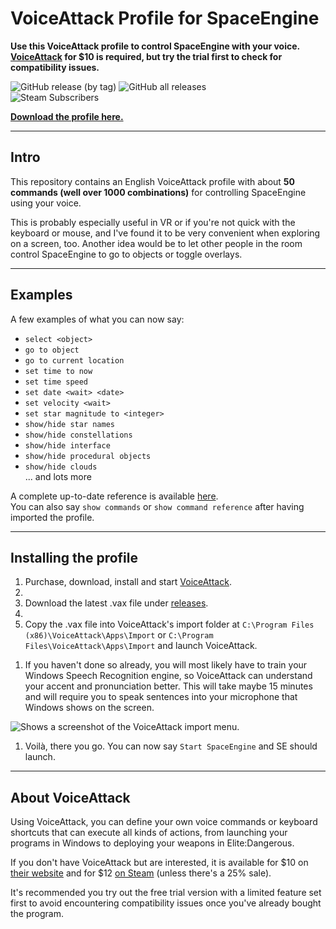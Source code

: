 # VoiceAttack Profile for SpaceEngine

**Use this VoiceAttack profile to control SpaceEngine with your voice.**  
**[VoiceAttack](https://voiceattack.com/) for $10 is required, but try the trial first to check for compatibility issues.**

![GitHub release (by tag)](https://img.shields.io/github/downloads/jamesmule/VAPforSE/v1.8/total?color=%23264360&label=Downloads%20v1.8&style=flat-square)
![GitHub all releases](https://img.shields.io/github/downloads/jamesmule/VAPforSE/total?color=%23264360&label=Total%20Downloads&style=flat-square)  
![Steam Subscribers](https://img.shields.io/endpoint.svg?url=https%3A%2F%2Fshieldsio-steam-workshop.jross.me%2F2822277908&color=%23264360&style=flat-square&label=Workshop%20Subscribers)

**[Download the profile here.](https://github.com/jamesmule/VAPforSE/releases/latest/download/SpaceEngine.VoiceAttack.Profile.1.8.vax)**

---
## Intro
This repository contains an English VoiceAttack profile with about **50 commands (well over 1000 combinations)** for controlling SpaceEngine using your voice.

This is probably especially useful in VR or if you're not quick with the keyboard or mouse, and I've found it to be very convenient when exploring on a screen, too. Another idea would be to let other people in the room control SpaceEngine to go to objects or toggle overlays.

---
## Examples
A few examples of what you can now say:

- `select <object>`
- `go to object`
- `go to current location`
- `set time to now`
- `set time speed`
- `set date <wait> <date>`
- `set velocity <wait>`
- `set star magnitude to <integer>`
- `show/hide star names`
- `show/hide constellations`
- `show/hide interface`
- `show/hide procedural objects`
- `show/hide clouds`  
... and lots more

A complete up-to-date reference is available [here](https://jamesmule.github.io/VAPforSE/).  
You can also say `show commands` or `show command reference` after having imported the profile.

---
## Installing the profile

1. Purchase, download, install and start [VoiceAttack](https://voiceattack.com/).
2. 
3. Download the latest .vax file under [releases](https://github.com/jamesmule/VAPforSE/releases).
4. 
5. Copy the .vax file into VoiceAttack's import folder at `C:\Program Files (x86)\VoiceAttack\Apps\Import` or `C:\Program Files\VoiceAttack\Apps\Import` and launch VoiceAttack.
<!--<picture>
  <source media="(prefers-color-scheme: dark)" srcset="https://user-images.githubusercontent.com/30132577/203790062-2061c19c-e164-441c-a798-9239ba629750.png">
  <source media="(prefers-color-scheme: light)" srcset="https://user-images.githubusercontent.com/30132577/203789844-0fe624f0-cda4-4bfd-91cf-c5941af3cd96.png">
  <img alt="Shows a screenshot of the VoiceAttack import menu." src="https://user-images.githubusercontent.com/30132577/203789844-0fe624f0-cda4-4bfd-91cf-c5941af3cd96.png">
</picture>-->
1. If you haven't done so already, you will most likely have to train your Windows Speech Recognition engine, so VoiceAttack can understand your accent and pronunciation better. This will take maybe 15 minutes and will require you to speak sentences into your microphone that Windows shows on the screen.
<picture>
  <source media="(prefers-color-scheme: dark)" srcset="https://user-images.githubusercontent.com/30132577/203791777-90a970fb-b814-4ff3-aca7-d565425f9122.png">
  <source media="(prefers-color-scheme: light)" srcset="https://user-images.githubusercontent.com/30132577/203791780-7a154ff0-7b8e-45f7-813d-957843a7b7cb.png">
  <img alt="Shows a screenshot of the VoiceAttack import menu." src="hhttps://user-images.githubusercontent.com/30132577/203791780-7a154ff0-7b8e-45f7-813d-957843a7b7cb.png">
</picture>

1. Voilà, there you go. You can now say `Start SpaceEngine` and SE should launch.

---
## About VoiceAttack
Using VoiceAttack, you can define your own voice commands or keyboard shortcuts that can execute all kinds of actions, from launching your programs in Windows to deploying your weapons in Elite:Dangerous.

If you don't have VoiceAttack but are interested, it is available for $10 on [their website](https://voiceattack.com/) and for $12 [on Steam](https://store.steampowered.com/app/583010/VoiceAttack/) (unless there's a 25% sale).

It's recommended you try out the free trial version with a limited feature set first to avoid encountering compatibility issues once you've already bought the program.
